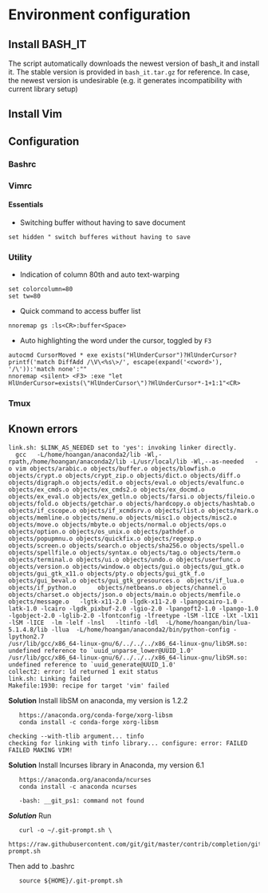# Environment configuration

## Install BASH_IT

The script automatically downloads the newest version of bash_it and install it.
The stable version is provided in `bash_it.tar.gz` for reference. In case, the
newest version is undesirable (e.g. it generates incompatibility with current
library setup)


## Install Vim


## Configuration

### Bashrc


### Vimrc


#### Essentials
- Switching buffer without having to save document
```vim
set hidden " switch bufferes without having to save
```

### Utility

- Indication of column 80th and auto text-warping
```
set colorcolumn=80
set tw=80
```
- Quick command to access buffer list
```
nnoremap gs :ls<CR>:buffer<Space>
```

- Auto highlighting the word under the cursor, toggled by `F3`
```
autocmd CursorMoved * exe exists("HlUnderCursor")?HlUnderCursor?printf('match DiffAdd /\V\<%s\>/', escape(expand('<cword>'), '/\')):'match none':""
nnoremap <silent> <F3> :exe "let HlUnderCursor=exists(\"HlUnderCursor\")?HlUnderCursor*-1+1:1"<CR>
```




### Tmux


## Known errors

```
link.sh: $LINK_AS_NEEDED set to 'yes': invoking linker directly.
  gcc   -L/home/hoangan/anaconda2/lib -Wl,-rpath,/home/hoangan/anaconda2/lib -L/usr/local/lib -Wl,--as-needed 	-o vim objects/arabic.o objects/buffer.o objects/blowfish.o objects/crypt.o objects/crypt_zip.o objects/dict.o objects/diff.o objects/digraph.o objects/edit.o objects/eval.o objects/evalfunc.o objects/ex_cmds.o objects/ex_cmds2.o objects/ex_docmd.o objects/ex_eval.o objects/ex_getln.o objects/farsi.o objects/fileio.o objects/fold.o objects/getchar.o objects/hardcopy.o objects/hashtab.o  objects/if_cscope.o objects/if_xcmdsrv.o objects/list.o objects/mark.o objects/memline.o objects/menu.o objects/misc1.o objects/misc2.o objects/move.o objects/mbyte.o objects/normal.o objects/ops.o objects/option.o objects/os_unix.o objects/pathdef.o objects/popupmnu.o objects/quickfix.o objects/regexp.o objects/screen.o objects/search.o objects/sha256.o objects/spell.o objects/spellfile.o objects/syntax.o objects/tag.o objects/term.o objects/terminal.o objects/ui.o objects/undo.o objects/userfunc.o objects/version.o objects/window.o objects/gui.o objects/gui_gtk.o objects/gui_gtk_x11.o objects/pty.o objects/gui_gtk_f.o objects/gui_beval.o objects/gui_gtk_gresources.o  objects/if_lua.o   objects/if_python.o      objects/netbeans.o objects/channel.o  objects/charset.o objects/json.o objects/main.o objects/memfile.o objects/message.o   -lgtk-x11-2.0 -lgdk-x11-2.0 -lpangocairo-1.0 -latk-1.0 -lcairo -lgdk_pixbuf-2.0 -lgio-2.0 -lpangoft2-1.0 -lpango-1.0 -lgobject-2.0 -lglib-2.0 -lfontconfig -lfreetype -lSM -lICE -lXt -lX11 -lSM -lICE  -lm -lelf -lnsl   -ltinfo -ldl  -L/home/hoangan/bin/lua-5.1.4.8/lib -llua  -L/home/hoangan/anaconda2/bin/python-config -lpython2.7
/usr/lib/gcc/x86_64-linux-gnu/6/../../../x86_64-linux-gnu/libSM.so: undefined reference to `uuid_unparse_lower@UUID_1.0'
/usr/lib/gcc/x86_64-linux-gnu/6/../../../x86_64-linux-gnu/libSM.so: undefined reference to `uuid_generate@UUID_1.0'
collect2: error: ld returned 1 exit status
link.sh: Linking failed
Makefile:1930: recipe for target 'vim' failed
```

**Solution**
Install libSM on anaconda, my version is 1.2.2
```
   https://anaconda.org/conda-forge/xorg-libsm
   conda install -c conda-forge xorg-libsm
```

```
checking --with-tlib argument... tinfo
checking for linking with tinfo library... configure: error: FAILED
FAILED MAKING VIM!
```
**Solution**
Install lncurses library in Anaconda, my version 6.1
```
   https://anaconda.org/anaconda/ncurses
   conda install -c anaconda ncurses
```


```
   -bash: __git_ps1: command not found
```
***Solution***
Run
```
   curl -o ~/.git-prompt.sh \
    https://raw.githubusercontent.com/git/git/master/contrib/completion/git-prompt.sh
```
Then add to .bashrc
```
   source ${HOME}/.git-prompt.sh
```
